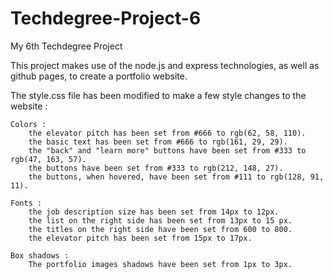 # Techdegree-Project-6
 My 6th Techdegree Project

This project makes use of the node.js and express technologies, as well as github pages, to create a portfolio website.

The style.css file has been modified to make a few style changes to the website :

    Colors :
        the elevator pitch has been set from #666 to rgb(62, 58, 110).
        the basic text has been set from #666 to rgb(161, 29, 29).
        the "back" and "learn more" buttons have been set from #333 to rgb(47, 163, 57).
        the buttons have been set from #333 to rgb(212, 148, 27).
        the buttons, when hovered, have been set from #111 to rgb(128, 91, 11).

    Fonts :
        the job description size has been set from 14px to 12px.
        the list on the right side has been set from 13px to 15 px.
        the titles on the right side have been set from 600 to 800.
        the elevator pitch has been set from 15px to 17px.

    Box shadows :
        The portfolio images shadows have been set from 1px to 3px.
